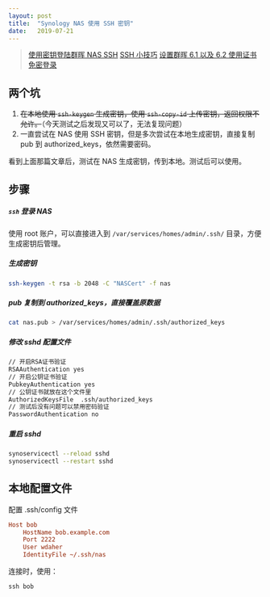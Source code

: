 ```yaml
---
layout: post
title:  "Synology NAS 使用 SSH 密钥"
date:   2019-07-21
---
```


> [使用密钥登陆群晖 NAS SSH](https://gblog.sherlocky.com/shi-yong-ssh-zheng-shu-deng-lu-qun-hui-nas/)
> [SSH 小技巧](https://limboy.me/tech/2010/08/28/ssh-tips.html)
> [设置群晖 6.1 以及 6.2 使用证书免密登录](https://soulteary.com/2018/07/20/synology-passwordless-ssh.html)

## 两个坑

1. ~~在本地使用 `ssh-keygen` 生成密钥，使用 `ssh-copy-id` 上传密钥，返回权限不允许。~~（今天测试之后发现又可以了，无法复现问题）
2. 一直尝试在 NAS 使用 SSH 密钥，但是多次尝试在本地生成密钥，直接复制 pub 到 authorized_keys，依然需要密码。

看到上面那篇文章后，测试在 NAS 生成密钥，传到本地。测试后可以使用。

## 步骤

##### `ssh` 登录 NAS

使用 root 账户，可以直接进入到 `/var/services/homes/admin/.ssh/` 目录，方便生成密钥后管理。

##### 生成密钥

```sh
ssh-keygen -t rsa -b 2048 -C "NASCert" -f nas
```

##### pub 复制到 authorized_keys，直接覆盖原数据

```sh
cat nas.pub > /var/services/homes/admin/.ssh/authorized_keys
```

##### 修改 sshd 配置文件

```sh
// 开启RSA证书验证  
RSAAuthentication yes
// 开启公钥证书验证
PubkeyAuthentication yes
// 公钥证书就放在这个文件里
AuthorizedKeysFile  .ssh/authorized_keys
// 测试后没有问题可以禁用密码验证
PasswordAuthentication no
```

##### 重启 sshd

```sh
synoservicectl --reload sshd
synoservicectl --restart sshd
```

## 本地配置文件

配置 .ssh/config 文件


```ini
Host bob
    HostName bob.example.com
    Port 2222
    User wdaher
    IdentityFile ~/.ssh/nas
```

连接时，使用：

```
ssh bob
```

